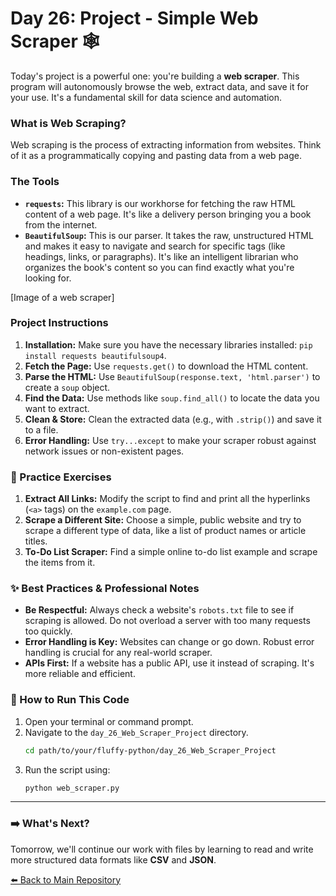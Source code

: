 # Day 26: Project - Simple Web Scraper 🕸️

Today's project is a powerful one: you're building a **web scraper**. This program will autonomously browse the web, extract data, and save it for your use. It's a fundamental skill for data science and automation.

### What is Web Scraping?

Web scraping is the process of extracting information from websites. Think of it as a programmatically copying and pasting data from a web page.

### The Tools

* **`requests`:** This library is our workhorse for fetching the raw HTML content of a web page. It's like a delivery person bringing you a book from the internet.
* **`BeautifulSoup`:** This is our parser. It takes the raw, unstructured HTML and makes it easy to navigate and search for specific tags (like headings, links, or paragraphs). It's like an intelligent librarian who organizes the book's content so you can find exactly what you're looking for. 

[Image of a web scraper]


### Project Instructions

1.  **Installation:** Make sure you have the necessary libraries installed: `pip install requests beautifulsoup4`.
2.  **Fetch the Page:** Use `requests.get()` to download the HTML content.
3.  **Parse the HTML:** Use `BeautifulSoup(response.text, 'html.parser')` to create a `soup` object.
4.  **Find the Data:** Use methods like `soup.find_all()` to locate the data you want to extract.
5.  **Clean & Store:** Clean the extracted data (e.g., with `.strip()`) and save it to a file.
6.  **Error Handling:** Use `try...except` to make your scraper robust against network issues or non-existent pages.

### 📝 Practice Exercises

1.  **Extract All Links:** Modify the script to find and print all the hyperlinks (`<a>` tags) on the `example.com` page.
2.  **Scrape a Different Site:** Choose a simple, public website and try to scrape a different type of data, like a list of product names or article titles.
3.  **To-Do List Scraper:** Find a simple online to-do list example and scrape the items from it.

### ✨ Best Practices & Professional Notes

* **Be Respectful:** Always check a website's `robots.txt` file to see if scraping is allowed. Do not overload a server with too many requests too quickly.
* **Error Handling is Key:** Websites can change or go down. Robust error handling is crucial for any real-world scraper.
* **APIs First:** If a website has a public API, use it instead of scraping. It's more reliable and efficient.

### 🏃 How to Run This Code

1.  Open your terminal or command prompt.
2.  Navigate to the `day_26_Web_Scraper_Project` directory.
    ```bash
    cd path/to/your/fluffy-python/day_26_Web_Scraper_Project
    ```
3.  Run the script using:
    ```bash
    python web_scraper.py
    ```

---

### ➡️ What's Next?

Tomorrow, we'll continue our work with files by learning to read and write more structured data formats like **CSV** and **JSON**.

[⬅️ Back to Main Repository](./README.md)
